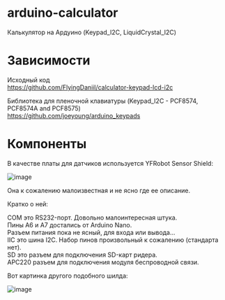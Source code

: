 # arduino-calculator
Калькулятор на Ардуино (Keypad_I2C, LiquidCrystal_I2C)

# Зависимости

Исходный код  
https://github.com/FlyingDaniil/calculator-keypad-lcd-i2c

Библиотека для пленочной клавиатуры (Keypad_I2C - PCF8574, PCF8574A and PCF8575)  
https://github.com/joeyoung/arduino_keypads


# Компоненты

В качестве платы для датчиков используется YFRobot Sensor Shield:

![image](https://user-images.githubusercontent.com/4146998/114298374-c08f1b80-9abe-11eb-81ff-a05ada86b761.png)

Она к сожалению малоизвестная и не ясно где ее описание.

Кратко о ней:

COM это RS232-порт. Довольно малоинтересная штука.  
Пины A6 и A7 достались от Arduino Nano.  
Разъем питания пока не ясный, для входа или вывода...  
IIC это шина I2C. Набор пинов произвольный к сожалению (стандарта нет).  
SD это разъем для подключения SD-карт ридера.  
APC220 разъем для подключения модуля беспроводной связи.  

Вот картинка другого подобного шилда:

![image](https://user-images.githubusercontent.com/4146998/114298430-0b109800-9abf-11eb-8a96-bddfe1072094.png)

